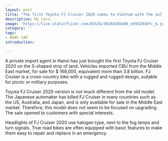 ```yaml
---
layout: post
title: "The first Toyota FJ Cruiser 2020 comes to Vietnam with the selling price of Mercedes GLE"
description: My Cars.
image: 'https://live.staticflickr.com/65535/49284385486_e5932930fc_b.jpg'
category: ''
tags:
- NEWS CAR
introduction:

---
```



A private import agent in Hanoi has just brought the first Toyota FJ Cruiser 2020 on the S-shaped strip of land. Vehicles imported CBU from the Middle East market, for sale for $ 168,000, equivalent more than 3.8 billion. FJ Cruiser is a cross-country bike with a rugged and rugged design, suitable for picnic or military purposes.

Toyota FJ Cruiser 2020 version is not much different from the old model. The Japanese automaker has killed FJ Cruiser in many countries such as the US, Australia, and Japan, and is only available for sale in the Middle East market. Therefore, this model does not seem to be focused on upgrading. The sale opened to customers with special interests.

Headlights of FJ Cruiser 2020 use halogen type, next to the fog lamps and turn signals. True road bikes are often equipped with basic features to make them easy to repair and replace in an emergency.

